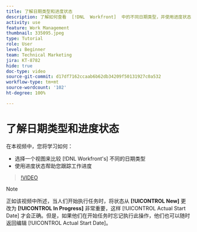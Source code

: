```yaml
---
title: 了解日期类型和进度状态
description: 了解如何查看  [!DNL  Workfront]  中的不同日期类型，并使用进度状态来帮助您跟踪工作进度。
activity: use
feature: Work Management
thumbnail: 335095.jpeg
type: Tutorial
role: User
level: Beginner
team: Technical Marketing
jira: KT-8782
hide: true
doc-type: video
source-git-commit: d17df7162ccaab6b62db34209f50131927c0a532
workflow-type: tm+mt
source-wordcount: '102'
ht-degree: 100%

---
```


# 了解日期类型和进度状态

在本视频中，您将学习如何：

* 选择一个视图来比较 [!DNL Workfront's] 不同的日期类型
* 使用进度状态帮助您跟踪工作进度

>[!VIDEO](https://video.tv.adobe.com/v/335095/?quality=12&learn=on&enablevpops)

>[!NOTE]
>
>正如该视频中所述，当人们开始执行任务时，将状态从 **[!UICONTROL New]** 更改为 **[!UICONTROL In Progress]** 非常重要，这样 [!UICONTROL Actual Start Date] 才会正确。但是，如果他们在开始任务时忘记执行此操作，他们也可以随时返回编辑 [!UICONTROL Actual Start Date]。


<!---
Task progress status overview
Definitions for the project, task, and issue dates within Workfront
Project timelines
--->
